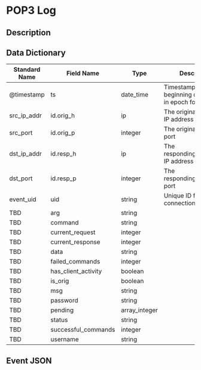 # POP3 Log

## Description

## Data Dictionary

| Standard Name                   | Field Name                      | Type                            | Description                                             | Sample Value                    |
| ------------------------------- | ------------------------------- | ------------------------------- | -------------------------------                         | ------------------------------- |
| @timestamp                      | ts                              | date_time                       | Timestamp of the beginning of the event in epoch format | `1230820619.37404`              |
| src_ip_addr                     | id.orig_h                       | ip                              | The originating/source IP address                       | `10.1.1.1`                      |
| src_port                        | id.orig_p                       | integer                         | The originating/source port                             | `46806`                         |
| dst_ip_addr                     | id.resp_h                       | ip                              | The responding/destination IP address                   | `208.106.128.136`               |
| dst_port                        | id.resp_p                       | integer                         | The responding/destination port                         | `123`                           |
| event_uid                       | uid                             | string                          | Unique ID for the connection.                           | `C7CPz03jooZONBGox1`            |
| TBD                             | arg                             | string                          |                                                         | ``                              |
| TBD                             | command                         | string                          |                                                         | ``                              |
| TBD                             | current_request                 | integer                         |                                                         | ``                              |
| TBD                             | current_response                | integer                         |                                                         | ``                              |
| TBD                             | data                            | string                          |                                                         | ``                              |
| TBD                             | failed_commands                 | integer                         |                                                         | ``                              |
| TBD                             | has_client_activity             | boolean                         |                                                         | ``                              |
| TBD                             | is_orig                         | boolean                         |                                                         | ``                              |
| TBD                             | msg                             | string                          |                                                         | ``                              |
| TBD                             | password                        | string                          |                                                         | ``                              |
| TBD                             | pending                         | array_integer                   |                                                         | ``                              |
| TBD                             | status                          | string                          |                                                         | ``                              |
| TBD                             | successful_commands             | integer                         |                                                         | ``                              |
| TBD                             | username                        | string                          |                                                         | ``                              |


## Event JSON

```json
```